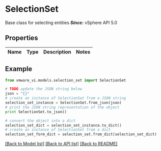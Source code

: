 # SelectionSet

Base class for selecting entities  ***Since:*** vSphere API 5.0 

## Properties
Name | Type | Description | Notes
------------ | ------------- | ------------- | -------------

## Example

```python
from vmware_vi.models.selection_set import SelectionSet

# TODO update the JSON string below
json = "{}"
# create an instance of SelectionSet from a JSON string
selection_set_instance = SelectionSet.from_json(json)
# print the JSON string representation of the object
print SelectionSet.to_json()

# convert the object into a dict
selection_set_dict = selection_set_instance.to_dict()
# create an instance of SelectionSet from a dict
selection_set_form_dict = selection_set.from_dict(selection_set_dict)
```
[[Back to Model list]](../README.md#documentation-for-models) [[Back to API list]](../README.md#documentation-for-api-endpoints) [[Back to README]](../README.md)


